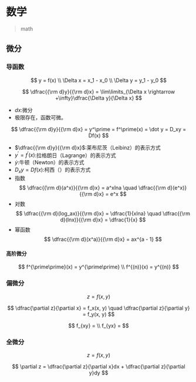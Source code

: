 # 数学
> math

## 微分
>


### 导函数

$$
y = f(x)
\\
\Delta x = x_1 - x_0
\\
\Delta y = y_1 - y_0
$$


$$
\dfrac{{\rm d}y}{{\rm d}x} = \lim\limits_{\Delta x \rightarrow +\infty}\dfrac{\Delta y}{\Delta x}
$$
- $dx$:微分
- 极限存在，函数可微。

$$
\dfrac{{\rm d}y}{{\rm d}x} = y^\prime = f^\prime(x) = \dot y = D_xy = Df(x)
$$
- $\dfrac{{\rm d}y}{{\rm d}x}$:莱布尼茨（Leibinz）的表示方式
- $y^\prime = f^\prime(x)$:拉格朗日（Lagrange）的表示方式
- $\dot y$:牛顿（Newton）的表示方式
- $D_xy = Df(x)$:柯西（）的表示方式
- 指数
$$
\dfrac{{\rm d}(a^x)}{{\rm d}x} = a^xlna \quad \dfrac{{\rm d}(e^x)}{{\rm d}x} = e^x
$$
- 对数
$$
\dfrac{{\rm d}(log_ax)}{{\rm d}x} = \dfrac{1}{xlna} \quad \dfrac{{\rm d}(lnx)}{{\rm d}x} = \dfrac{1}{x}
$$
- 幂函数
$$
\dfrac{{\rm d}(x^a)}{{\rm d}x} = ax^{a - 1}
$$
#### 高阶微分
$$
f^{\prime\prime}(x) = y^{\prime\prime}
\\
f^{(n)}(x) = y^{(n)}
$$

### 偏微分

$$
z = f(x, y)
$$

$$
\dfrac{\partial z}{\partial x} = f_x(x, y)
\quad
\dfrac{\partial z}{\partial y} = f_y(x, y)
$$

$$
f_{xy} =
\\
f_{yx} =
$$

### 全微分

$$
z = f(x, y)
$$


$$
\partial z = \dfrac{\partial z}{\partial x}dx + \dfrac{\partial z}{\partial y}dy
$$

